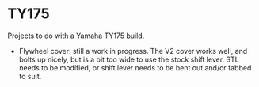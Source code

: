 # TY175
Projects to do with a Yamaha TY175 build.
- Flywheel cover: still a work in progress. The V2 cover works well, and bolts up nicely, but is a bit too wide to use the stock shift lever. STL needs to be modified, or shift lever needs to be bent out and/or fabbed to suit.
